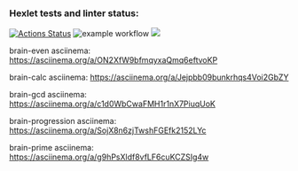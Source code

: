 ### Hexlet tests and linter status:
[![Actions Status](https://github.com/RuslanSalakhiev/frontend-project-lvl1/workflows/hexlet-check/badge.svg)](https://github.com/RuslanSalakhiev/frontend-project-lvl1/actions)
![example workflow](https://github.com/RuslanSalakhiev/frontend-project-lvl1/actions/workflows/linter-check.yml/badge.svg)
<a href="https://codeclimate.com/github/codeclimate/codeclimate/maintainability"><img src="https://api.codeclimate.com/v1/badges/a99a88d28ad37a79dbf6/maintainability" /></a>

brain-even asciinema:
https://asciinema.org/a/ON2XfW9bfmqyxaQmq6eftvoKP

brain-calc asciinema:
https://asciinema.org/a/Jejpbb09bunkrhqs4Voi2GbZY

brain-gcd asciinema:
https://asciinema.org/a/c1d0WbCwaFMH1r1nX7PiuqUoK

brain-progression asciinema:
https://asciinema.org/a/SojX8n6zjTwshFGEfk2152LYc

brain-prime asciinema:
https://asciinema.org/a/g9hPsXldf8vfLF6cuKCZSIg4w